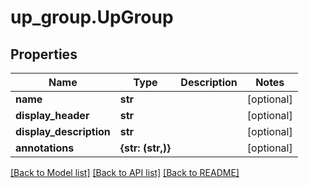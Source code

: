 # up_group.UpGroup

## Properties
Name | Type | Description | Notes
------------ | ------------- | ------------- | -------------
**name** | **str** |  | [optional] 
**display_header** | **str** |  | [optional] 
**display_description** | **str** |  | [optional] 
**annotations** | **{str: (str,)}** |  | [optional] 

[[Back to Model list]](../README.md#documentation-for-models) [[Back to API list]](../README.md#documentation-for-api-endpoints) [[Back to README]](../README.md)


